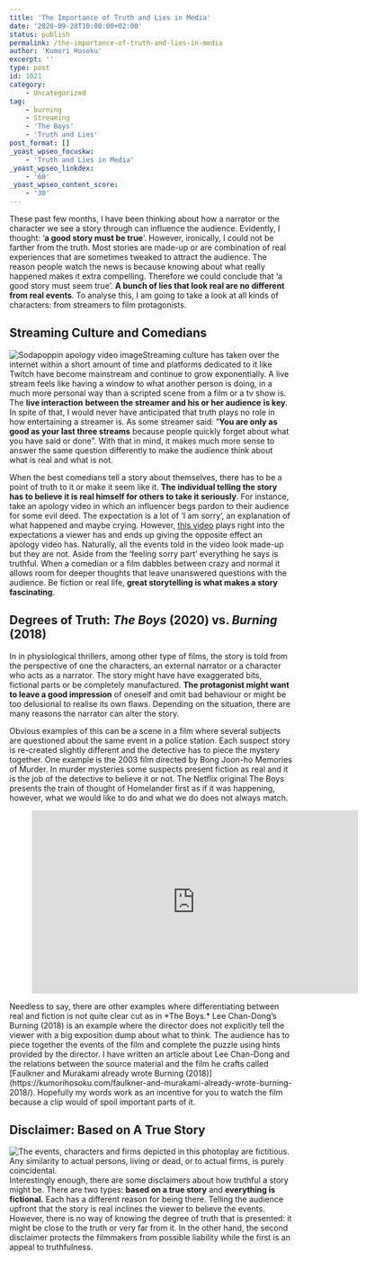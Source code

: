 ```yaml
---
title: 'The Importance of Truth and Lies in Media'
date: '2020-09-28T10:00:00+02:00'
status: publish
permalink: /the-importance-of-truth-and-lies-in-media
author: 'Kumori Hosoku'
excerpt: ''
type: post
id: 1021
category:
    - Uncategorized
tag:
    - burning
    - Streaming
    - 'The Boys'
    - 'Truth and Lies'
post_format: []
_yoast_wpseo_focuskw:
    - 'Truth and Lies in Media'
_yoast_wpseo_linkdex:
    - '60'
_yoast_wpseo_content_score:
    - '30'
---
```

These past few months, I have been thinking about how a narrator or the character we see a story through can influence the audience. Evidently, I thought: ‘**a good story must be true**‘. However, ironically, I could not be farther from the truth. Most stories are made-up or are combination of real experiences that are sometimes tweaked to attract the audience. The reason people watch the news is because knowing about what really happened makes it extra compelling. Therefore we could conclude that ‘a good story must seem true’. **A bunch of lies that look real are no different from real events**. To analyse this, I am going to take a look at all kinds of characters: from streamers to film protagonists.

Streaming Culture and Comedians
-------------------------------

![Sodapoppin apology video image](../uploads/2020/09/Untitled-edited.png)Streaming culture has taken over the internet within a short amount of time and platforms dedicated to it like Twitch have become mainstream and continue to grow exponentially. A live stream feels like having a window to what another person is doing, in a much more personal way than a scripted scene from a film or a tv show is. The **live interaction** **between the streamer and his or her audience** **is key**. In spite of that, I would never have anticipated that truth plays no role in how entertaining a streamer is. As some streamer said: “**You are only as good as your last three streams** because people quickly forget about what you have said or done”. With that in mind, it makes much more sense to answer the same question differently to make the audience think about what is real and what is not.

When the best comedians tell a story about themselves, there has to be a point of truth to it or make it seem like it. **The individual telling the story has to believe it is real himself for others to take it seriously**. For instance, take an apology video in which an influencer begs pardon to their audience for some evil deed. The expectation is a lot of ‘I am sorry’, an explanation of what happened and maybe crying. However, [this video](https://youtu.be/ODwMH0ooZVg) plays right into the expectations a viewer has and ends up giving the opposite effect an apology video has. Naturally, all the events told in the video look made-up but they are not. Aside from the ‘feeling sorry part’ everything he says is truthful. When a comedian or a film dabbles between crazy and normal it allows room for deeper thoughts that leave unanswered questions with the audience. Be fiction or real life, **great storytelling is what makes a story fascinating**.

Degrees of Truth: *The Boys* (2020) vs. *Burning* (2018)
--------------------------------------------------------

In in physiological thrillers, among other type of films, the story is told from the perspective of one the characters, an external narrator or a character who acts as a narrator. The story might have have exaggerated bits, fictional parts or be completely manufactured. **The protagonist might want to leave a good impression** of oneself and omit bad behaviour or might be too delusional to realise its own flaws. Depending on the situation, there are many reasons the narrator can alter the story.

Obvious examples of this can be a scene in a film where several subjects are questioned about the same event in a police station. Each suspect story is re-created slightly different and the detective has to piece the mystery together. One example is the 2003 film directed by Bong Joon-ho Memories of Murder. In murder mysteries some suspects present fiction as real and it is the job of the detective to believe it or not. The Netflix original The Boys presents the train of thought of Homelander first as if it was happening, however, what we would like to do and what we do does not always match.

<figure class="wp-block-embed-youtube wp-block-embed is-type-video is-provider-youtube wp-embed-aspect-16-9 wp-has-aspect-ratio"><div class="wp-block-embed__wrapper"><iframe allow="accelerometer; autoplay; clipboard-write; encrypted-media; gyroscope; picture-in-picture" allowfullscreen="" frameborder="0" height="326" src="https://www.youtube.com/embed/rGcySBN7hPc?start=140&feature=oembed" title="Homelander vs Protesters Scene - The Boys Season 2 Episode 5" width="580"></iframe></div></figure>Needless to say, there are other examples where differentiating between real and fiction is not quite clear cut as in *The Boys.* Lee Chan-Dong’s Burning (2018) is an example where the director does not explicitly tell the viewer with a big exposition dump about what to think. The audience has to piece together the events of the film and complete the puzzle using hints provided by the director. I have written an article about Lee Chan-Dong and the relations between the source material and the film he crafts called [Faulkner and Murakami already wrote Burning (2018)](https://kumorihosoku.com/faulkner-and-murakami-already-wrote-burning-2018/). Hopefully my words work as an incentive for you to watch the film because a clip would of spoil important parts of it.

Disclaimer: Based on A True Story
---------------------------------

![The events, characters and firms depicted in this photoplay are fictitious. Any similarity to actual persons, living or dead, or to actual firms, is purely coincidental.](../uploads/2020/09/Untitled-1-2.png)Interestingly enough, there are some disclaimers about how truthful a story might be. There are two types: **based on a true story** and **everything is fictional.** Each has a different reason for being there. Telling the audience upfront that the story is real inclines the viewer to believe the events. However, there is no way of knowing the degree of truth that is presented: it might be close to the truth or very far from it. In the other hand, the second disclaimer protects the filmmakers from possible liability while the first is an appeal to truthfulness.